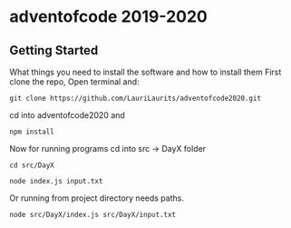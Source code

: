 # adventofcode 2019-2020
## Getting Started
What things you need to install the software and how to install them
First clone the repo, Open terminal and: 
```
git clone https://github.com/LauriLaurits/adventofcode2020.git
```
cd into adventofcode2020 and
```
npm install
```
Now for running programs cd into src -> DayX folder
```
cd src/DayX
``` 
```
node index.js input.txt
``` 
Or running from project directory needs paths.
```
node src/DayX/index.js src/DayX/input.txt
``` 











